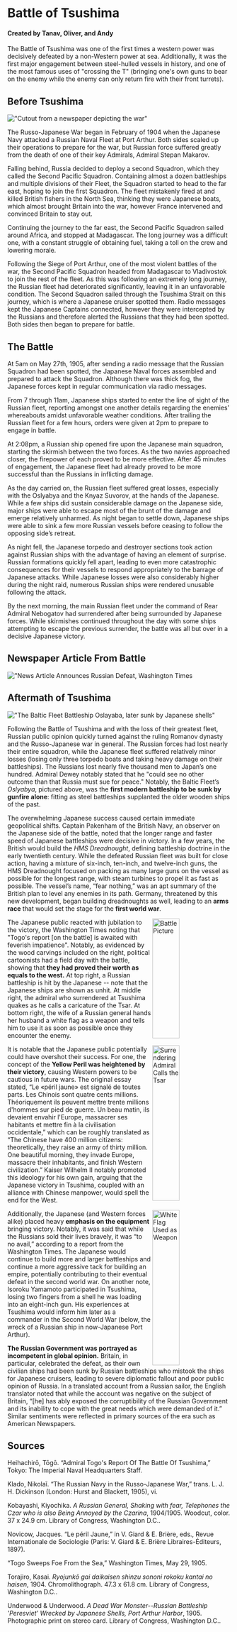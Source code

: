 # Battle of Tsushima

#### Created by Tanav, Oliver, and Andy

The Battle of Tsushima was one of the first times a western power was decisively defeated by a non-Western power at sea. Additionally, it was the first major engagement between steel-hulled vessels in history, and one of the most famous uses of "crossing the T" (bringing one's own guns to bear on the enemy while the enemy can only return fire with their front turrets).

## Before Tsushima

!["Cutout from a newspaper depicting the war"](map.jpg)

The Russo-Japanese War began in February of 1904 when the Japanese Navy attacked a Russian Naval Fleet at Port Arthur. Both sides scaled up their operations to prepare for the war, but Russian force suffered greatly from the death of one of their key Admirals, Admiral Stepan Makarov. 

Falling behind, Russia decided to deploy a second Squadron, which they called the Second Pacific Squadron. Containing almost a dozen battleships and multiple divisions of their Fleet, the Squadron started to head to the far east, hoping to join the first Squadron. The fleet mistakenly fired at and killed British fishers in the North Sea, thinking they were Japanese boats, which almost brought Britain into the war, however France intervened and convinced Britain to stay out.

Continuing the journey to the far east, the Second Pacific Squadron sailed around Africa, and stopped at Madagascar. The long journey was a difficult one, with a constant struggle of obtaining fuel, taking a toll on the crew and lowering morale. 

Following the Siege of Port Arthur, one of the most violent battles of the war, the Second Pacific Squadron headed from Madagascar to Vladivostok to join the rest of the fleet. As this was following an extremely long journey, the Russian fleet had deteriorated significantly, leaving it in an unfavorable condition. The Second Squadron sailed through the Tsushima Strait on this journey, which is where a Japanese cruiser spotted them. Radio messages kept the Japanese Captains connected, however they were intercepted by the Russians and therefore alerted the Russians that they had been spotted. Both sides then began to prepare for battle.

## The Battle

At 5am on May 27th, 1905, after sending a radio message that the Russian Squadron had been spotted, the Japanese Naval forces assembled and prepared to attack the Squadron. Although there was thick fog, the Japanese forces kept in regular communication via radio messages. 

From 7 through 11am, Japanese ships started to enter the line of sight of the Russian fleet, reporting amongst one another details regarding the enemies’ whereabouts amidst unfavorable weather conditions. After trailing the Russian fleet for a few hours, orders were given at 2pm to prepare to engage in battle.

At 2:08pm, a Russian ship opened fire upon the Japanese main squadron, starting the skirmish between the two forces. As the two navies approached closer, the firepower of each proved to be more effective. After 45 minutes of engagement, the Japanese fleet had already proved to be more successful than the Russians in inflicting damage.

As the day carried on, the Russian fleet suffered great losses, especially with the Oslyabya and the Knyaz Suvorov, at the hands of the Japanese. While a few ships did sustain considerable damage on the Japanese side, major ships were able to escape most of the brunt of the damage and emerge relatively unharmed. As night began to settle down, Japanese ships were able to sink a few more Russian vessels before ceasing to follow the opposing side’s retreat.

As night fell, the Japanese torpedo and destroyer sections took action against Russian ships with the advantage of having an element of surprise. Russian formations quickly fell apart, leading to even more catastrophic consequences for their vessels to respond appropriately to the barrage of Japanese attacks. While Japanese losses were also considerably higher during the night raid, numerous Russian ships were rendered unusable following the attack.

By the next morning, the main Russian fleet under the command of Rear Admiral Nebogatov had surrendered after being surrounded by Japanese forces. While skirmishes continued throughout the day with some ships attempting to escape the previous surrender, the battle was all but over in a decisive Japanese victory.

## Newspaper Article From Battle

!["News Article Announces Russian Defeat, Washington Times](sn84026749-19050529.jpg)

## Aftermath of Tsushima

!["The Baltic Fleet Battleship *Oslayaba*, later sunk by Japanese shells"](battleship.jpg)

Following the Battle of Tsushima and with the loss of their greatest fleet, Russian public opinion quickly turned against the ruling Romanov dynasty and the Russo-Japanese war in general. The Russian forces had lost nearly their entire squadron, while the Japanese fleet suffered relatively minor losses (losing only three torpedo boats and taking heavy damage on their battleships). The Russians lost nearly five thousand men to Japan’s one hundred. Admiral Dewey notably stated that he "could see no other outcome than that Russia must sue for peace." Notably, the Baltic Fleet’s *Oslyabya*, pictured above, was the **first modern battleship to be sunk by gunfire alone**: fitting as steel battleships supplanted the older wooden ships of the past.

The overwhelming Japanese success caused certain immediate geopolitical shifts. Captain Pakenham of the British Navy, an observer on the Japanese side of the battle, noted that the longer range and faster speed of Japanese battleships were decisive in victory. In a few years, the British would build the *HMS Dreadnought*, defining battleship doctrine in the early twentieth century. While the defeated Russian fleet was built for close action, having a mixture of six-inch, ten-inch, and twelve-inch guns, the HMS Dreadnought focused on packing as many large guns on the vessel as possible for the longest range, with steam turbines to propel it as fast as possible. The vessel’s name, “fear nothing,” was an apt summary of the British plan to level any enemies in its path. Germany, threatened by this new development, began building dreadnoughts as well, leading to an **arms race** that would set the stage for the **first world war**.

<img align="right" width="35%" height="270" alt="Battle Picture" src="battle.jpg">

The Japanese public reacted with jubilation to the victory, the Washington Times noting that "Togo's report \[on the battle\] is awaited with feverish impatience". Notably, as evidenced by the wood carvings included on the right, political cartoonists had a field day with the battle, showing that **they had proved their worth as equals to the west.** At top right, a Russian battleship is hit by the Japanese -- note that the Japanese ships are shown as unhit. At middle right, the admiral who surrendered at Tsushima quakes as he calls a caricature of the Tsar. At bottom right, the wife of a Russian general hands her husband a white flag as a weapon and tells him to use it as soon as possible once they encounter the enemy.

<img align="right" width="35%" height="350" alt="Surrendering Admiral Calls the Tsar" src="tsar.jpg">

It is notable that the Japanese public potentially could have overshot their success. For one, the concept of the **Yellow Peril was heightened by their victory**, causing Western powers to be cautious in future wars. The original essay stated, “Le «péril jaune» est signalé de toutes parts. Les Chinois sont quatre cents millions. Théoriquement ils peuvent mettre trente millions d'hommes sur pied de guerre. Un beau matin, ils devaient envahir l'Europe, massacrer ses habitants et mettre fin à la civilisation occidentale,” which can be roughly translated as “The Chinese have 400 million citizens: theoretically, they raise an army of thirty million. One beautiful morning, they invade Europe, massacre their inhabitants, and finish Western civilization.” Kaiser Wilhelm II notably promoted this ideology for his own gain, arguing that the Japanese victory in Tsushima, coupled with an alliance with Chinese manpower, would spell the end for the West.

<img align="right" width="35%" height="350" alt="White Flag Used as Weapon" src="whiteflag.jpg">

Additionally, the Japanese (and Western forces alike) placed heavy **emphasis on the equipment** bringing victory. Notably, it was said that while the Russians sold their lives bravely, it was “to no avail,” according to a report from the Washington Times. The Japanese would continue to build more and larger battleships and continue a more aggressive tack for building an empire, potentially contributing to their eventual defeat in the second world war. On another note, Isoroku Yamamoto participated in Tsushima, losing two fingers from a shell he was loading into an eight-inch gun. His experiences at Tsushima would inform him later as a commander in the Second World War (below, the wreck of a Russian ship in now-Japanese Port Arthur).

**The Russian Government was portrayed as incompetent in global opinion.** Britain, in particular, celebrated the defeat, as their own civilian ships had been sunk by Russian battleships who mistook the ships for Japanese cruisers, leading to severe diplomatic fallout and poor public opinion of Russia. In a translated account from a Russian sailor, the English translator noted that while the account was negative on the subject of Britain, “\[he\] has ably exposed the corruptibility of the Russian Government and its inability to cope with the great needs which were demanded of it.” Similar sentiments were reflected in primary sources of the era such as American Newspapers.

## Sources

Heihachirō, Tōgō. “Admiral Togo's Report Of The Battle Of Tsushima,” Tokyo: The Imperial Naval Headquarters Staff.

Klado, Nikolaĭ. “The Russian Navy in the Russo-Japanese War,” trans. L. J. H. Dickinson (London: Hurst and Blackett, 1905), vi.

Kobayashi, Kiyochika. *A Russian General, Shaking with fear, Telephones the Czar who is also Being Annoyed by the Czarina*, 1904/1905. Woodcut, color. 37 x 24.9 cm. Library of Congress, Washington D.C..

Novicow, Jacques. “Le péril Jaune,” in V. Giard & E. Brière, eds., Revue Internationale de Sociologie (Paris: V. Giard & E. Brière Libraires-Éditeurs, 1897).

“Togo Sweeps Foe From the Sea,” Washington Times, May 29, 1905.

Torajiro, Kasai. *Ryojunkō gai daikaisen shinzu sononi rokoku kantai no haisen*, 1904. Chromolithograph. 47.3 x 61.8 cm. Library of Congress, Washington D.C..

Underwood & Underwood. *A Dead War Monster--Russian Battleship 'Peresviet' Wrecked by Japanese Shells, Port Arthur Harbor*, 1905. Photographic print on stereo card. Library of Congress, Washington D.C..
